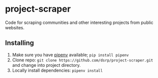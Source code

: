 # project-scraper
Code for scraping communities and other interesting projects from public websites.

## Installing
1. Make sure you have [pipenv](https://pipenv.readthedocs.io/en/latest/) available; `pip install pipenv`
2. Clone repo: `git clone https://github.com/dsrp/project-scraper.git` and change into project directory.
3. Locally install dependencies: `pipenv install`
